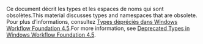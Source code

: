 <span data-ttu-id="14ef9-101">Ce document décrit les types et les espaces de noms qui sont obsolètes.</span><span class="sxs-lookup"><span data-stu-id="14ef9-101">This material discusses types and namespaces that are obsolete.</span></span> <span data-ttu-id="14ef9-102">Pour plus d’informations, consultez [Types dépréciés dans Windows Workflow Foundation 4.5](https://aka.ms/wfdeprecatedtypes).</span><span class="sxs-lookup"><span data-stu-id="14ef9-102">For more information, see [Deprecated Types in Windows Workflow Foundation 4.5](https://aka.ms/wfdeprecatedtypes).</span></span>